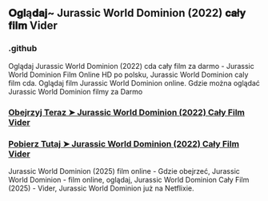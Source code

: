 ## 𝐎𝐠𝐥ą𝐝𝐚𝐣~ Jurassic World Dominion (2022) 𝐜𝐚ł𝐲 𝐟𝐢𝐥𝐦 Vider

### .github

Oglądaj Jurassic World Dominion (2022) cda cały film za darmo - Jurassic World Dominion Film Online HD po polsku, Jurassic World Dominion caly film cda. Oglądaj film Jurassic World Dominion online. Gdzie można oglądać Jurassic World Dominion filmy za Darmo

### [Obejrzyj Teraz ➤ Jurassic World Dominion (2022) Cały Film Vider](https://watching4khdmovies.blogspot.com/2025/04/jurassic-world.html)

### [Pobierz Tutaj ➤ Jurassic World Dominion (2022) Cały Film Vider](https://watching4khdmovies.blogspot.com/2025/04/jurassic-world.html)

Jurassic World Dominion (2025) film online - Gdzie obejrzeć, Jurassic World Dominion - film online, oglądaj, Jurassic World Dominion Cały Film (2025) - Vider, Jurassic World Dominion już na Netflixie.
